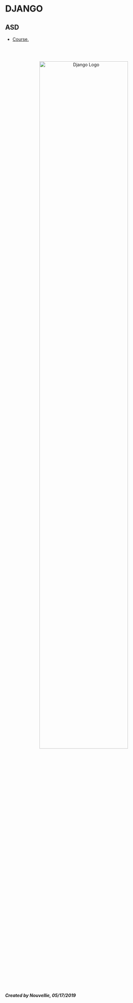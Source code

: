 # DJANGO
## ASD

- [Course.](https://github.com/Nouvellie/django-2nd/tree/django/course)

<br><br><p align="center">
  <img width="75%" height="75%" src="https://static.djangoproject.com/img/logos/django-logo-negative.svg" alt="Django Logo">
</p>

<br><br>
***Created by Nouvellie, 05/17/2019***